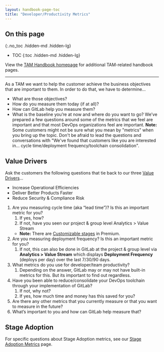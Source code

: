 ```yaml
---
layout: handbook-page-toc
title: "Developer/Productivity Metrics"
---
```


## On this page

{:.no_toc .hidden-md .hidden-lg}

- TOC
{:toc .hidden-md .hidden-lg}

View the [TAM Handbook homepage](/handbook/customer-success/tam/) for additional TAM-related handbook pages.

- - -

As a TAM we want to help the customer achieve the business objectives that are important to them. In order to do that, we have to determine…
* What are those objectives?
* How do you measure them today (if at all)?
* How can GitLab help you measure them?
* What is the baseline you’re at now and where do you want to go?
We’ve prepared a few questions around some of the metrics that we feel are important and that most DevOps organizations feel are important.
**Note:** Some customers might not be sure what you mean by "metrics" when you bring up the topic. Don't be afraid to lead the questions and conversations with "We've found that customers like you are interested in... cycle time/deployment frequency/toolchain consolidation".

## Value Drivers
Ask the customers the following questions that tie back to our three [Value Drivers](/handbook/sales/command-of-the-message/#customer-value-drivers)…
* Increase Operational Efficiencies
* Deliver Better Products Faster
* Reduce Security & Compliance Risk

1. Are you measuring cycle time (aka “lead time”)? Is this an important metric for you?
   1. If yes, how?
   1. If not, have you seen our project & group level Analytics > Value Stream
   * **Note:** There are [Customizable stages](https://docs.gitlab.com/ee/user/analytics/value_stream_analytics.html#customizable-value-stream-analytics) in Premium.
1. Are you measuring deployment frequency? Is this an important metric for you?
   1. If not, this can also be done in GitLab at the project & group level via **Analytics > Value Stream** which displays **Deployment Frequency** (deploys per day) over the last 7/30/90 days.
1. What metrics do you use for developer/team productivity?
   1. Depending on the answer, GitLab may or may not have built-in metrics for this. But its important to find out regardless.
1. Have you been able to reduce/consolidate your DevOps toolchain through your implementation of GitLab?
   1. If not, why not?
   1. If yes, how much time and money has this saved for you?
1. Are there any other metrics that you currently measure or that you want to measure in the future?
1. What’s important to you and how can GitLab help measure that?

## Stage Adoption
For specific questions about Stage Adoption metrics, see our [Stage Adoption Metrics](/handbook/customer-success/tam/stage-adoption/) page.
